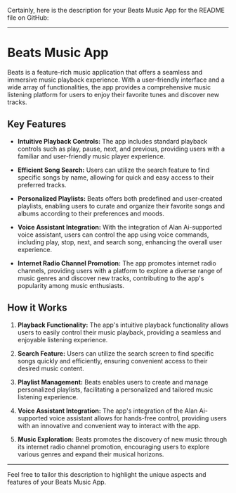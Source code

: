 Certainly, here is the description for your Beats Music App for the README file on GitHub:

---

# Beats Music App

Beats is a feature-rich music application that offers a seamless and immersive music playback experience. With a user-friendly interface and a wide array of functionalities, the app provides a comprehensive music listening platform for users to enjoy their favorite tunes and discover new tracks.

## Key Features

- **Intuitive Playback Controls:** The app includes standard playback controls such as play, pause, next, and previous, providing users with a familiar and user-friendly music player experience.

- **Efficient Song Search:** Users can utilize the search feature to find specific songs by name, allowing for quick and easy access to their preferred tracks.

- **Personalized Playlists:** Beats offers both predefined and user-created playlists, enabling users to curate and organize their favorite songs and albums according to their preferences and moods.

- **Voice Assistant Integration:** With the integration of Alan Ai-supported voice assistant, users can control the app using voice commands, including play, stop, next, and search song, enhancing the overall user experience.

- **Internet Radio Channel Promotion:** The app promotes internet radio channels, providing users with a platform to explore a diverse range of music genres and discover new tracks, contributing to the app's popularity among music enthusiasts.

## How it Works

1. **Playback Functionality:** The app's intuitive playback functionality allows users to easily control their music playback, providing a seamless and enjoyable listening experience.

2. **Search Feature:** Users can utilize the search screen to find specific songs quickly and efficiently, ensuring convenient access to their desired music content.

3. **Playlist Management:** Beats enables users to create and manage personalized playlists, facilitating a personalized and tailored music listening experience.

4. **Voice Assistant Integration:** The app's integration of the Alan Ai-supported voice assistant allows for hands-free control, providing users with an innovative and convenient way to interact with the app.

5. **Music Exploration:** Beats promotes the discovery of new music through its internet radio channel promotion, encouraging users to explore various genres and expand their musical horizons.

---

Feel free to tailor this description to highlight the unique aspects and features of your Beats Music App.
 
 
